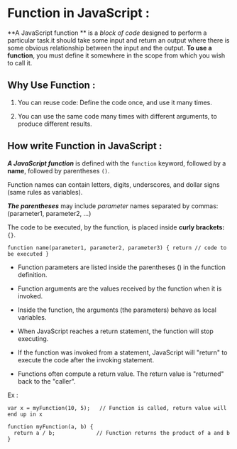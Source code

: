 # Function in JavaScript :
**A JavaScript function ** is a *block of code* designed to perform a particular task.it should take some input and return an output where there is some obvious relationship between the input and the output. **To use a function**, you must define it somewhere in the scope from which you wish to call it.
## Why Use Function :
1. You can reuse code: Define the code once, and use it many times.

2. You can use the same code many times with different arguments, to produce different results.
## How write Function in JavaScript  :
***A JavaScript function*** is defined with the `function` keyword, followed by a **name**, followed by parentheses `()`.

Function names can contain letters, digits, underscores, and dollar signs (same rules as variables).

***The parentheses*** may include *parameter* names separated by commas:
(parameter1, parameter2, ...)

The code to be executed, by the function, is placed inside **curly brackets:** `{}`.

`
function name(parameter1, parameter2, parameter3) {
  return // code to be executed
}
`

* Function parameters are listed inside the parentheses () in the function definition.

* Function arguments are the values received by the function when it is invoked.

* Inside the function, the arguments (the parameters) behave as local variables.
* When JavaScript reaches a return statement, the function will stop executing.

* If the function was invoked from a statement, JavaScript will "return" to execute the code after the invoking statement.

* Functions often compute a return value. The return value is "returned" back to the "caller".

Ex :
```
var x = myFunction(10, 5);   // Function is called, return value will end up in x

function myFunction(a, b) {
  return a / b;             // Function returns the product of a and b
}
```




